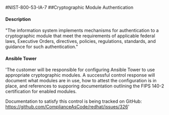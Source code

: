 #NIST-800-53-IA-7
##Cryptographic Module Authentication
#### Description
"The information system implements mechanisms for authentication to a cryptographic module that meet the requirements of applicable federal laws, Executive Orders, directives, policies, regulations, standards, and guidance for such authentication."
#### Ansible Tower
'The customer will be responsible for configuring Ansible Tower to use
appropriate cryptographic modules. A successful control response will
document what modules are in use, how to attest the configuration is
in place, and references to supporing documentation outlining the
FIPS 140-2 certification for enabled modules.

Documentation to satisfy this control is being tracked on GitHub:
https://github.com/ComplianceAsCode/redhat/issues/326'

